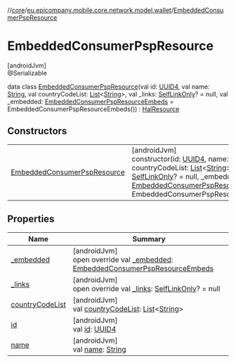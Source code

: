 //[core](../../../index.md)/[eu.epicompany.mobile.core.network.model.wallet](../index.md)/[EmbeddedConsumerPspResource](index.md)

# EmbeddedConsumerPspResource

[androidJvm]\
@Serializable

data class [EmbeddedConsumerPspResource](index.md)(val id: [UUID4](../../eu.epicompany.mobile.core.datatypes/index.md#545543244%2FClasslikes%2F-1060529556), val name: [String](https://kotlinlang.org/api/latest/jvm/stdlib/kotlin/-string/index.html), val countryCodeList: [List](https://kotlinlang.org/api/latest/jvm/stdlib/kotlin.collections/-list/index.html)&lt;[String](https://kotlinlang.org/api/latest/jvm/stdlib/kotlin/-string/index.html)&gt;, val _links: [SelfLinkOnly](../../eu.epicompany.mobile.core.network.hypermedia/-self-link-only/index.md)? = null, val _embedded: [EmbeddedConsumerPspResourceEmbeds](../-embedded-consumer-psp-resource-embeds/index.md) = EmbeddedConsumerPspResourceEmbeds()) : [HalResource](../../eu.epicompany.mobile.core.network.hypermedia/-hal-resource/index.md)

## Constructors

| | |
|---|---|
| [EmbeddedConsumerPspResource](-embedded-consumer-psp-resource.md) | [androidJvm]<br>constructor(id: [UUID4](../../eu.epicompany.mobile.core.datatypes/index.md#545543244%2FClasslikes%2F-1060529556), name: [String](https://kotlinlang.org/api/latest/jvm/stdlib/kotlin/-string/index.html), countryCodeList: [List](https://kotlinlang.org/api/latest/jvm/stdlib/kotlin.collections/-list/index.html)&lt;[String](https://kotlinlang.org/api/latest/jvm/stdlib/kotlin/-string/index.html)&gt;, _links: [SelfLinkOnly](../../eu.epicompany.mobile.core.network.hypermedia/-self-link-only/index.md)? = null, _embedded: [EmbeddedConsumerPspResourceEmbeds](../-embedded-consumer-psp-resource-embeds/index.md) = EmbeddedConsumerPspResourceEmbeds()) |

## Properties

| Name | Summary |
|---|---|
| [_embedded](_embedded.md) | [androidJvm]<br>open override val [_embedded](_embedded.md): [EmbeddedConsumerPspResourceEmbeds](../-embedded-consumer-psp-resource-embeds/index.md) |
| [_links](_links.md) | [androidJvm]<br>open override val [_links](_links.md): [SelfLinkOnly](../../eu.epicompany.mobile.core.network.hypermedia/-self-link-only/index.md)? = null |
| [countryCodeList](country-code-list.md) | [androidJvm]<br>val [countryCodeList](country-code-list.md): [List](https://kotlinlang.org/api/latest/jvm/stdlib/kotlin.collections/-list/index.html)&lt;[String](https://kotlinlang.org/api/latest/jvm/stdlib/kotlin/-string/index.html)&gt; |
| [id](id.md) | [androidJvm]<br>val [id](id.md): [UUID4](../../eu.epicompany.mobile.core.datatypes/index.md#545543244%2FClasslikes%2F-1060529556) |
| [name](name.md) | [androidJvm]<br>val [name](name.md): [String](https://kotlinlang.org/api/latest/jvm/stdlib/kotlin/-string/index.html) |
